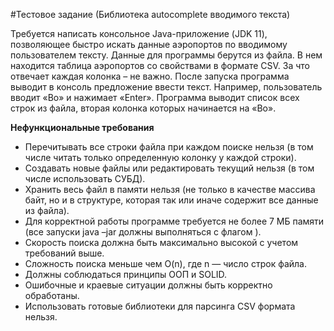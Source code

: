 #Тестовое задание (Библиотека autocomplete вводимого текста)

Требуется написать консольное Java-приложение (JDK 11), позволяющее быстро искать данные аэропортов по вводимому пользователем тексту. 
Данные для программы берутся из файла. 
В нем находится таблица аэропортов со свойствами в формате CSV. За что отвечает каждая колонка – не важно.
После запуска программа выводит в консоль предложение ввести текст. Например,
пользователь вводит «Bo» и нажимает «Enter». Программа выводит список всех строк из
файла, вторая колонка которых начинается на «Bo».

**Нефункциональные требования**
- Перечитывать все строки файла при каждом поиске нельзя
(в том числе читать только определенную колонку у каждой строки).
- Создавать новые файлы или редактировать текущий нельзя
(в том числе использовать СУБД).
- Хранить весь файл в памяти нельзя
(не только в качестве массива байт, но и в структуре, которая так или иначе содержит все
данные из файла).
- Для корректной работы программе требуется не более 7 МБ памяти
(все запуски java –jar должны выполняться с флагом ).
- Скорость поиска должна быть максимально высокой с учетом требований выше.
- Сложность поиска меньше чем O(n), где n — число строк файла.
- Должны соблюдаться принципы ООП и SOLID.
- Ошибочные и краевые ситуации должны быть корректно обработаны.
- Использовать готовые библиотеки для парсинга CSV формата нельзя.
